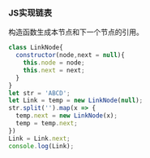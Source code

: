 <!-- Link.md -->
### JS实现链表
构造函数生成本节点和下一个节点的引用。
```js
class LinkNode{
  constructor(node,next = null){
    this.node = node;
    this.next = next;
  }
}
let str = 'ABCD';
let Link = temp = new LinkNode(null);
str.split('').map(x => {
  temp.next = new LinkNode(x);
  temp = temp.next;
})
Link = Link.next;
console.log(Link);
```
